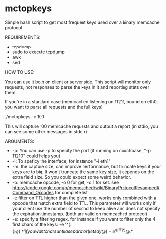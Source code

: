 mctopkeys
=========

Simple bash script to get most frequent keys used over a binary memcache protocol

REQUIREMENTS:

* tcpdump
* sudo to execute tcpdump
* awk
* sed

HOW TO USE:

You can use it both on client or server side.
This script will monitor only requests, not responses to parse the keys in it and reporting stats over them.

If you're in a standard case (memcached listening on 11211, bound on eth0, you want to parse all requests and the full keys)

./mctopkeys -c 100

This will capture 100 memcache requests and output a report (in stdio, you can see some other messages in stderr)

ARGUMENTS:

* -p: You can use -p to specify the port (if running on couchbase, "-p 11210" could helps you)
* -i: To speficy the interface, for instance "-i eth1"
* -m: the capture size, can improve performance, but truncate keys if your keys are to big.
      It won't truncate the same key size, it depends on the extra field size. So you could expect some weird behavior.
* -o: memcache opcode, -o 0 for get, -o 1 for set.
      see https://code.google.com/p/memcached/wiki/BinaryProtocolRevamped#Command_Opcodes for complete list
* -t: filter on TTL higher than the given one, works only combined with a opcode that match extra field to TTL.
      This parameter will works only if your client use the number of second to keep alive and does not specify the expiration timestamp.
      (both are valid on memcached protocol)
* -e: specify a filtering regex. for instance if you want to filter only the 4 first chars of the keys:
      -e '^(.{5}).*$'
      if you want chars until a separator (let say @)
      -e '^([^@]*)@.*$

